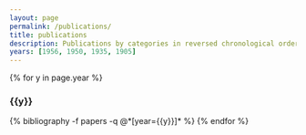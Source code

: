 ```yaml
---
layout: page
permalink: /publications/
title: publications
description: Publications by categories in reversed chronological order. Generated by jekyll-scholar.
years: [1956, 1950, 1935, 1905]
---
```


{% for y in page.year %}
  <h3 class="year">{{y}}</h3>
  {% bibliography -f papers -q @*[year={{y}}]* %}
{% endfor %}
